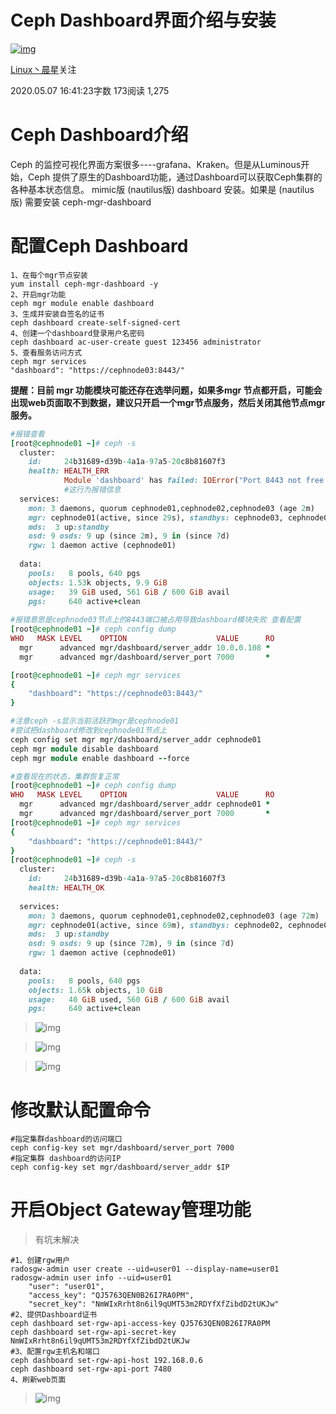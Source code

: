 # Ceph Dashboard界面介绍与安装

[![img](https://upload.jianshu.io/users/upload_avatars/16952149/1104f21b-734d-41f7-bffe-b7e36bc7fcbd.jpg?imageMogr2/auto-orient/strip|imageView2/1/w/96/h/96/format/webp)](https://www.jianshu.com/u/4110dc13fdb2)

[Linux丶晨星](https://www.jianshu.com/u/4110dc13fdb2)关注

2020.05.07 16:41:23字数 173阅读 1,275

# Ceph Dashboard介绍

Ceph 的监控可视化界面方案很多----grafana、Kraken。但是从Luminous开始，Ceph 提供了原生的Dashboard功能，通过Dashboard可以获取Ceph集群的各种基本状态信息。
mimic版 (nautilus版) dashboard 安装。如果是 (nautilus版) 需要安装 ceph-mgr-dashboard

# 配置Ceph Dashboard



```shell
1、在每个mgr节点安装
yum install ceph-mgr-dashboard -y
2、开启mgr功能
ceph mgr module enable dashboard
3、生成并安装自签名的证书
ceph dashboard create-self-signed-cert  
4、创建一个dashboard登录用户名密码
ceph dashboard ac-user-create guest 123456 administrator 
5、查看服务访问方式
ceph mgr services
"dashboard": "https://cephnode03:8443/"
```

**提醒：目前 mgr 功能模块可能还存在选举问题，如果多mgr 节点都开启，可能会出现web页面取不到数据，建议只开启一个mgr节点服务，然后关闭其他节点mgr服务。**



```ruby
#报错查看
[root@cephnode01 ~]# ceph -s
  cluster:
    id:     24b31689-d39b-4a1a-97a5-20c8b81607f3
    health: HEALTH_ERR
            Module 'dashboard' has failed: IOError("Port 8443 not free on 'cephnode03'",)  
            #这行为报错信息
  services:
    mon: 3 daemons, quorum cephnode01,cephnode02,cephnode03 (age 2m)
    mgr: cephnode01(active, since 29s), standbys: cephnode03, cephnode02
    mds:  3 up:standby
    osd: 9 osds: 9 up (since 2m), 9 in (since 7d)
    rgw: 1 daemon active (cephnode01)
 
  data:
    pools:   8 pools, 640 pgs
    objects: 1.53k objects, 9.9 GiB
    usage:   39 GiB used, 561 GiB / 600 GiB avail
    pgs:     640 active+clean
 
#报错意思是cephnode03节点上的8443端口被占用导致dashboard模块失败 查看配置
[root@cephnode01 ~]# ceph config dump
WHO   MASK LEVEL    OPTION                    VALUE      RO 
  mgr      advanced mgr/dashboard/server_addr 10.0.0.108 *  
  mgr      advanced mgr/dashboard/server_port 7000       * 

[root@cephnode01 ~]# ceph mgr services
{
    "dashboard": "https://cephnode03:8443/"
}

#注意ceph -s显示当前活跃的mgr是cephnode01
#尝试把dashboard修改到cephnode01节点上
ceph config set mgr mgr/dashboard/server_addr cephnode01
ceph mgr module disable dashboard
ceph mgr module enable dashboard --force

#查看现在的状态，集群恢复正常
[root@cephnode01 ~]# ceph config dump  
WHO   MASK LEVEL    OPTION                    VALUE      RO 
  mgr      advanced mgr/dashboard/server_addr cephnode01 *  
  mgr      advanced mgr/dashboard/server_port 7000       * 
[root@cephnode01 ~]# ceph mgr services
{
    "dashboard": "https://cephnode01:8443/"
}
[root@cephnode01 ~]# ceph -s
  cluster:
    id:     24b31689-d39b-4a1a-97a5-20c8b81607f3
    health: HEALTH_OK
 
  services:
    mon: 3 daemons, quorum cephnode01,cephnode02,cephnode03 (age 72m)
    mgr: cephnode01(active, since 69m), standbys: cephnode02, cephnode03
    mds:  3 up:standby
    osd: 9 osds: 9 up (since 72m), 9 in (since 7d)
    rgw: 1 daemon active (cephnode01)
 
  data:
    pools:   8 pools, 640 pgs
    objects: 1.65k objects, 10 GiB
    usage:   40 GiB used, 560 GiB / 600 GiB avail
    pgs:     640 active+clean
```

> ![img](https://upload-images.jianshu.io/upload_images/16952149-df409f82a268404e.png?imageMogr2/auto-orient/strip|imageView2/2/w/915/format/webp)

> ![img](https://upload-images.jianshu.io/upload_images/16952149-6d91d32c742c2a8f.png?imageMogr2/auto-orient/strip|imageView2/2/w/953/format/webp)

> ![img](https://upload-images.jianshu.io/upload_images/16952149-8bb22d38c2100469.png?imageMogr2/auto-orient/strip|imageView2/2/w/1200/format/webp)

# 修改默认配置命令



```shell
#指定集群dashboard的访问端口
ceph config-key set mgr/dashboard/server_port 7000
#指定集群 dashboard的访问IP
ceph config-key set mgr/dashboard/server_addr $IP 
```

# 开启Object Gateway管理功能

> 有坑未解决



```shell
#1、创建rgw用户
radosgw-admin user create --uid=user01 --display-name=user01
radosgw-admin user info --uid=user01
    "user": "user01",
    "access_key": "QJ5763QEN0B26I7RA0PM",
    "secret_key": "NmWIxRrht8n6il9qUMT53m2RDYfXfZibdD2tUKJw"
#2、提供Dashboard证书
ceph dashboard set-rgw-api-access-key QJ5763QEN0B26I7RA0PM
ceph dashboard set-rgw-api-secret-key NmWIxRrht8n6il9qUMT53m2RDYfXfZibdD2tUKJw
#3、配置rgw主机名和端口
ceph dashboard set-rgw-api-host 192.168.0.6
ceph dashboard set-rgw-api-port 7480
4、刷新web页面
```

> ![img](https://upload-images.jianshu.io/upload_images/16952149-0b185cb483df3e2c.png?imageMogr2/auto-orient/strip|imageView2/2/w/1200/format/webp)